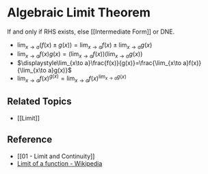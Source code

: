# Algebraic Limit Theorem

If and only if RHS exists, else [[Intermediate Form]] or DNE.

- $\displaystyle\lim_{x\to a}\left(f(x)\pm g(x)\right)=\lim_{x\to a}f(x)\pm\lim_{x\to a}g(x)$
- $\displaystyle\lim_{x\to a}f(x)g(x)=\left(\lim_{x\to a}f(x)\right)\left(\lim_{x\to a}g(x)\right)$
- $\displaystyle\lim_{x\to a}\frac{f(x)}{g(x)}=\frac{\lim_{x\to a}f(x)}{\lim_{x\to a}g(x)}$
- $\displaystyle\lim_{x\to a}f(x)^{g(x)}=\lim_{x\to a}f(x)^{\lim_{x\to a}g(x)}$

## Related Topics

- [[Limit]]

## Reference

- [[01 - Limit and Continuity]]
- [Limit of a function - Wikipedia](https://en.wikipedia.org/wiki/Limit_of_a_function)
